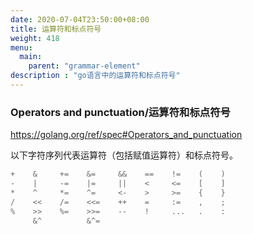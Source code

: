 ```yaml
---
date: 2020-07-04T23:50:00+08:00
title: 运算符和标点符号
weight: 418
menu:
  main:
    parent: "grammar-element"
description : "go语言中的运算符和标点符号"
---
```


### Operators and punctuation/运算符和标点符号

https://golang.org/ref/spec#Operators_and_punctuation

以下字符序列代表运算符（包括赋值运算符）和标点符号。

```go
+    &     +=    &=     &&    ==    !=    (    )
-    |     -=    |=     ||    <     <=    [    ]
*    ^     *=    ^=     <-    >     >=    {    }
/    <<    /=    <<=    ++    =     :=    ,    ;
%    >>    %=    >>=    --    !     ...   .    :
     &^          &^=
```

